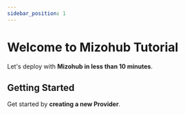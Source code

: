 ```yaml
---
sidebar_position: 1
---
```


# Welcome to Mizohub Tutorial

Let's deploy with **Mizohub in less than 10 minutes**.

## Getting Started

Get started by **creating a new Provider**.